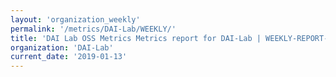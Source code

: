 ```yaml
---
layout: 'organization_weekly'
permalink: '/metrics/DAI-Lab/WEEKLY/'
title: 'DAI Lab OSS Metrics Metrics report for DAI-Lab | WEEKLY-REPORT-2019-01-13'
organization: 'DAI-Lab'
current_date: '2019-01-13'
---
```

